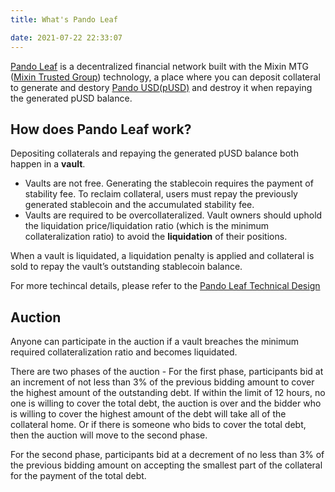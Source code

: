 ```yaml
---
title: What's Pando Leaf

date: 2021-07-22 22:33:07
---
```


[Pando Leaf](https://leaf.pando.im) is a decentralized financial network built with the Mixin MTG ([Mixin Trusted Group](https://developers.mixin.one/document/mainnet/mtg/exchange)) technology, a place where you can deposit collateral to generate and destory [Pando USD(pUSD)](./pusd) and destroy it when repaying the generated pUSD balance.

## How does Pando Leaf work?

Depositing collaterals and repaying the generated pUSD balance both happen in a **vault**.

- Vaults are not free. Generating the stablecoin requires the payment of stability fee. To reclaim collateral, users must repay the previously generated stablecoin and the accumulated stability fee.
- Vaults are required to be overcollateralized. Vault owners should uphold the liquidation price/liquidation ratio (which is the minimum collateralization ratio) to avoid the **liquidation** of their positions.

When a vault is liquidated, a liquidation penalty is applied and collateral is sold to repay the vault’s outstanding stablecoin balance.

For more techincal details, please refer to the [Pando Leaf Technical Design](/developer/leaf/design)

## Auction

Anyone can participate in the auction if a vault breaches the minimum required collateralization ratio and becomes liquidated.

There are two phases of the auction - For the first phase, participants bid at an increment of not less than 3% of the previous bidding amount to cover the highest amount of the outstanding debt. If within the limit of 12 hours, no one is willing to cover the total debt, the auction is over and the bidder who is willing to cover the highest amount of the debt will take all of the collateral home. Or if there is someone who bids to cover the total debt, then the auction will move to the second phase.

For the second phase, participants bid at a decrement of no less than 3% of the previous bidding amount on accepting the smallest part of the collateral for the payment of the total debt.






